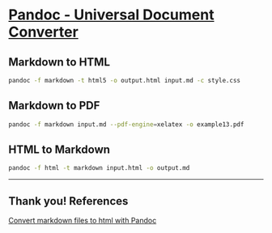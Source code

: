 # [Pandoc - Universal Document Converter](https://pandoc.org/)

## Markdown to HTML

```bash
pandoc -f markdown -t html5 -o output.html input.md -c style.css
```

## Markdown to PDF

```bash
pandoc -f markdown input.md --pdf-engine=xelatex -o example13.pdf
```

## HTML to Markdown

```bash
pandoc -f html -t markdown input.html -o output.md
```

<!-- ## PowerPoint to Markdown -->

---

## Thank you! References
[Convert markdown files to html with Pandoc](https://gist.github.com/atelierbram/09c8fb742f1518f09ff9e4338ab8f7fb)
